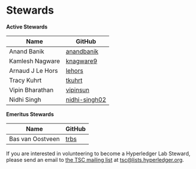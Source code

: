 Stewards
========

**Active Stewards**

| Name | GitHub |
|------|--------|
| Anand Banik | [anandbanik][anandbanik] |
| Kamlesh Nagware | [knagware9][knagware9] |
| Arnaud J Le Hors | [lehors][lehors] |
| Tracy Kuhrt | [tkuhrt][tkuhrt] |
| Vipin Bharathan | [vipinsun][vipinsun] |
| Nidhi Singh | [nidhi-singh02][nidhi-singh02] |

[anandbanik]: https://github.com/anandbanik
[knagware9]: https://github.com/knagware9
[lehors]: https://github.com/lehors
[tkuhrt]: https://github.com/tkuhrt
[vipinsun]: https://github.com/vipinsun
[nidhi-singh02]: https://github.com/nidhi-singh02

**Emeritus Stewards**

| Name | GitHub |
|------|--------|
| Bas van Oostveen | [trbs][trbs] |

[trbs]: https://github.com/trbs

If you are interested in volunteering to become a Hyperledger Lab Steward, please send an email to [the TSC mailing list](https://lists.hyperledger.org/g/tsc) at [tsc@lists.hyperledger.org](mailto:tsc@lists.hyperledger.org).
